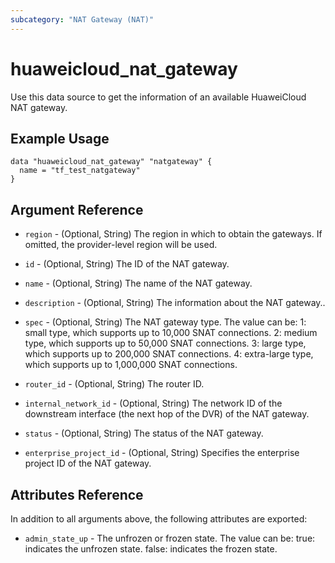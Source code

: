 ```yaml
---
subcategory: "NAT Gateway (NAT)"
---
```


# huaweicloud\_nat\_gateway

Use this data source to get the information of an available HuaweiCloud NAT gateway.


## Example Usage

```hcl
data "huaweicloud_nat_gateway" "natgateway" {
  name = "tf_test_natgateway"
}
```

## Argument Reference

* `region` - (Optional, String) The region in which to obtain the gateways. If omitted, the provider-level region will be used.

* `id` - (Optional, String) The ID of the NAT gateway.

* `name` - (Optional, String) The name of the NAT gateway.

* `description` - (Optional, String) The information about the NAT gateway..

* `spec` - (Optional, String) The NAT gateway type.
              The value can be:
              1: small type, which supports up to 10,000 SNAT connections.
              2: medium type, which supports up to 50,000 SNAT connections.
              3: large type, which supports up to 200,000 SNAT connections.
              4: extra-large type, which supports up to 1,000,000 SNAT connections.

* `router_id` - (Optional, String) The router ID.

* `internal_network_id` - (Optional, String) The network ID of the downstream interface (the next hop of the DVR) of the NAT gateway.

* `status` - (Optional, String) The status of the NAT gateway.

* `enterprise_project_id` - (Optional, String) Specifies the enterprise project
    ID of the NAT gateway.

## Attributes Reference

In addition to all arguments above, the following attributes are exported:

* `admin_state_up` - The unfrozen or frozen state.
                        The value can be:
                          true: indicates the unfrozen state.
                          false: indicates the frozen state.
